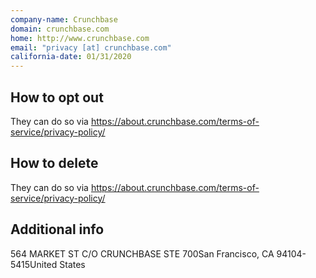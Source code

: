 ```yaml
---
company-name: Crunchbase
domain: crunchbase.com
home: http://www.crunchbase.com
email: "privacy [at] crunchbase.com"
california-date: 01/31/2020
---
```

## How to opt out


They can do so via https://about.crunchbase.com/terms-of-service/privacy-policy/

## How to delete


They can do so via https://about.crunchbase.com/terms-of-service/privacy-policy/

## Additional info




564 MARKET ST C/O CRUNCHBASE STE 700San Francisco, CA 94104-5415United States













